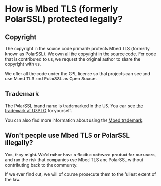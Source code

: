 # How is Mbed TLS (formerly PolarSSL) protected legally?

## Copyright

The copyright in the source code primarily protects Mbed TLS (formerly known as PolarSSL). We own all the copyright in the source code. For code that is contributed to us, we request the original author to share the copyright with us.

We offer all the code under the GPL license so that projects can see and use Mbed TLS and PolarSSL as Open Source.

## Trademark

The PolarSSL brand name is trademarked in the US. You can see <a href="http://tmog.uspto.gov/#issueDate=2014-05-20&serial=86157838" target="_blank">the trademark at USPTO</a> for yourself.

You can also find more information about using the <a href="https://www.arm.com/company/policies/trademarks/arm-trademark-list/mbed-trademark" target="_blank">Mbed trademark</a>.

## Won't people use Mbed TLS or PolarSSL illegally?

Yes, they might. We'd rather have a flexible software product for our users, and run the risk that companies use Mbed TLS and PolarSSL without contributing back to the community.

If we ever find out, we will of course prosecute them to the fullest extent of the law.
